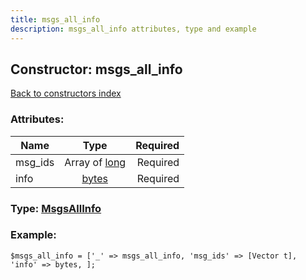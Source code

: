 ```yaml
---
title: msgs_all_info
description: msgs_all_info attributes, type and example
---
```

## Constructor: msgs\_all\_info  
[Back to constructors index](index.md)



### Attributes:

| Name     |    Type       | Required |
|----------|:-------------:|---------:|
|msg\_ids|Array of [long](../types/long.md) | Required|
|info|[bytes](../types/bytes.md) | Required|



### Type: [MsgsAllInfo](../types/MsgsAllInfo.md)


### Example:

```
$msgs_all_info = ['_' => msgs_all_info, 'msg_ids' => [Vector t], 'info' => bytes, ];
```